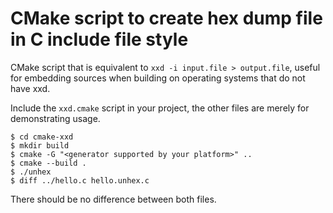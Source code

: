 # CMake script to create hex dump file in C include file style

CMake script that is equivalent to `xxd -i input.file > output.file`, useful
for embedding sources when building on operating systems that do not have xxd.

Include the `xxd.cmake` script in your project, the other files are merely for
demonstrating usage.

```
$ cd cmake-xxd
$ mkdir build
$ cmake -G "<generator supported by your platform>" ..
$ cmake --build .
$ ./unhex
$ diff ../hello.c hello.unhex.c
```

There should be no difference between both files.
